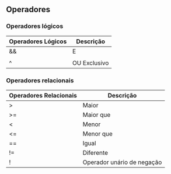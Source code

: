 ## Operadores
  
### Operadores lógicos
   
| Operadores Lógicos | Descrição |
| --- | --- |
| && | E |
| || | OU |
| ^ | OU Exclusivo |
  
### Operadores relacionais
     
| Operadores Relacionais | Descrição |
| --- | --- |
| > | Maior |
| >= | Maior que |
| < | Menor |
| <= | Menor que |
| == | Igual |
| != | Diferente |
| ! | Operador unário de negação |
  
  